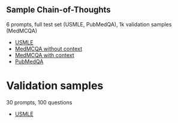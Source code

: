 ## Sample Chain-of-Thoughts

6 prompts, full test set (USMLE, PubMedQA), 1k validation samples (MedMCQA)

- [USMLE](samples/usmle.html)
- [MedMCQA without context](samples/medmcqa-wo-context.html)
- [MedMCQA with context](samples/medmcqa-w-context.html)
- [PubMedQA](samples/pubmedqa.html)

# Validation samples

30 prompts, 100 questions

- [USMLE](samples/usmle-validation.html)
